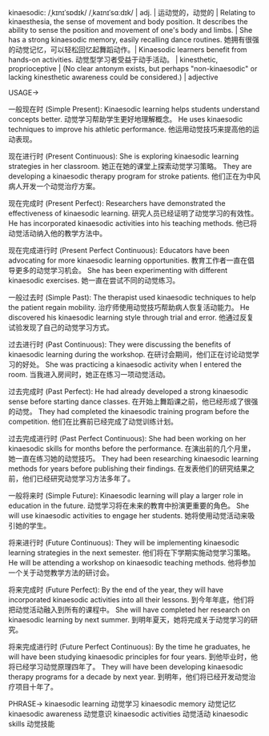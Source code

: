 kinaesodic: /ˌkɪnɪˈsɒdɪk/ /ˌkaɪnɪˈsɑːdɪk/ | adj. | 运动觉的，动觉的 | Relating to kinaesthesia, the sense of movement and body position.  It describes the ability to sense the position and movement of one's body and limbs. |  She has a strong kinaesodic memory, easily recalling dance routines. 她拥有很强的动觉记忆，可以轻松回忆起舞蹈动作。|  Kinaesodic learners benefit from hands-on activities. 动觉型学习者受益于动手活动。 | kinesthetic, proprioceptive |  (No clear antonym exists, but perhaps "non-kinaesodic" or lacking kinesthetic awareness could be considered.) | adjective

USAGE->

一般现在时 (Simple Present):
Kinaesodic learning helps students understand concepts better. 动觉学习帮助学生更好地理解概念。
He uses kinaesodic techniques to improve his athletic performance. 他运用动觉技巧来提高他的运动表现。

现在进行时 (Present Continuous):
She is exploring kinaesodic learning strategies in her classroom.  她正在她的课堂上探索动觉学习策略。
They are developing a kinaesodic therapy program for stroke patients. 他们正在为中风病人开发一个动觉治疗方案。

现在完成时 (Present Perfect):
Researchers have demonstrated the effectiveness of kinaesodic learning. 研究人员已经证明了动觉学习的有效性。
He has incorporated kinaesodic activities into his teaching methods. 他已将动觉活动纳入他的教学方法中。

现在完成进行时 (Present Perfect Continuous):
Educators have been advocating for more kinaesodic learning opportunities. 教育工作者一直在倡导更多的动觉学习机会。
She has been experimenting with different kinaesodic exercises. 她一直在尝试不同的动觉练习。

一般过去时 (Simple Past):
The therapist used kinaesodic techniques to help the patient regain mobility. 治疗师使用动觉技巧帮助病人恢复活动能力。
He discovered his kinaesodic learning style through trial and error. 他通过反复试验发现了自己的动觉学习方式。

过去进行时 (Past Continuous):
They were discussing the benefits of kinaesodic learning during the workshop. 在研讨会期间，他们正在讨论动觉学习的好处。
She was practicing a kinaesodic activity when I entered the room. 当我进入房间时，她正在练习一项动觉活动。

过去完成时 (Past Perfect):
He had already developed a strong kinaesodic sense before starting dance classes. 在开始上舞蹈课之前，他已经形成了很强的动觉。
They had completed the kinaesodic training program before the competition. 他们在比赛前已经完成了动觉训练计划。

过去完成进行时 (Past Perfect Continuous):
She had been working on her kinaesodic skills for months before the performance. 在演出前的几个月里，她一直在练习她的动觉技巧。
They had been researching kinaesodic learning methods for years before publishing their findings. 在发表他们的研究结果之前，他们已经研究动觉学习方法多年了。

一般将来时 (Simple Future):
Kinaesodic learning will play a larger role in education in the future. 动觉学习将在未来的教育中扮演更重要的角色。
She will use kinaesodic activities to engage her students. 她将使用动觉活动来吸引她的学生。

将来进行时 (Future Continuous):
They will be implementing kinaesodic learning strategies in the next semester. 他们将在下学期实施动觉学习策略。
He will be attending a workshop on kinaesodic teaching methods. 他将参加一个关于动觉教学方法的研讨会。

将来完成时 (Future Perfect):
By the end of the year, they will have incorporated kinaesodic activities into all their lessons. 到今年年底，他们将把动觉活动融入到所有的课程中。
She will have completed her research on kinaesodic learning by next summer. 到明年夏天，她将完成关于动觉学习的研究。

将来完成进行时 (Future Perfect Continuous):
By the time he graduates, he will have been studying kinaesodic principles for four years. 到他毕业时，他将已经学习动觉原理四年了。
They will have been developing kinaesodic therapy programs for a decade by next year. 到明年，他们将已经开发动觉治疗项目十年了。


PHRASE->
kinaesodic learning 动觉学习
kinaesodic memory 动觉记忆
kinaesodic awareness 动觉意识
kinaesodic activities 动觉活动
kinaesodic skills 动觉技能
